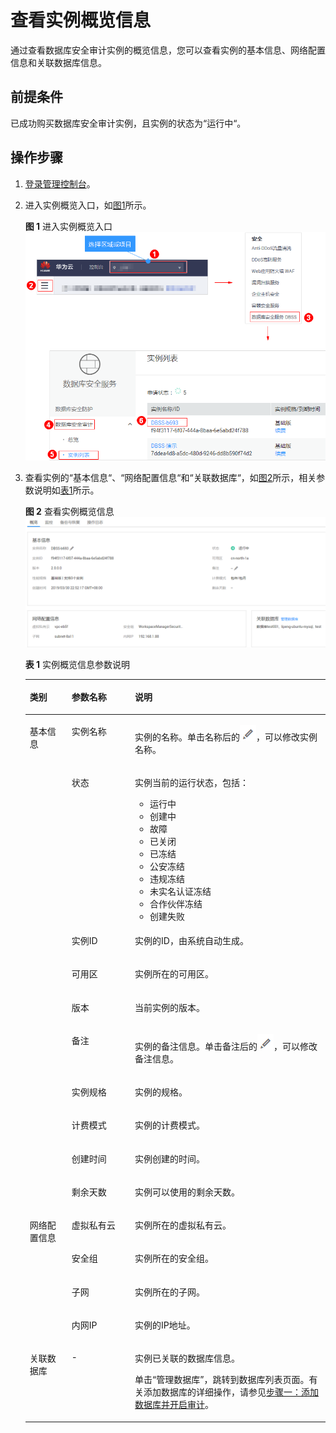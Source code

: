 # 查看实例概览信息<a name="ZH-CN_TOPIC_0144723372"></a>

通过查看数据库安全审计实例的概览信息，您可以查看实例的基本信息、网络配置信息和关联数据库信息。

## 前提条件<a name="section441811405410"></a>

已成功购买数据库安全审计实例，且实例的状态为“运行中“。

## 操作步骤<a name="section1487733973810"></a>

1.  [登录管理控制台](https://console.huaweicloud.com/?locale=zh-cn)。
2.  进入实例概览入口，如[图1](#fig10560192191214)所示。

    **图 1**  进入实例概览入口<a name="fig10560192191214"></a>  
    ![](figures/进入实例概览入口.png "进入实例概览入口")

3.  查看实例的“基本信息“、“网络配置信息“和“关联数据库“，如[图2](#fig1428710201627)所示，相关参数说明如[表1](#table14411073418)所示。

    **图 2**  查看实例概览信息<a name="fig1428710201627"></a>  
    ![](figures/查看实例概览信息.png "查看实例概览信息")

    **表 1**  实例概览信息参数说明

    <a name="table14411073418"></a>
    <table><thead align="left"><tr id="row34121718410"><th class="cellrowborder" valign="top" width="13.94%" id="mcps1.2.4.1.1"><p id="p78651359943"><a name="p78651359943"></a><a name="p78651359943"></a>类别</p>
    </th>
    <th class="cellrowborder" valign="top" width="21.11%" id="mcps1.2.4.1.2"><p id="p174121771420"><a name="p174121771420"></a><a name="p174121771420"></a>参数名称</p>
    </th>
    <th class="cellrowborder" valign="top" width="64.95%" id="mcps1.2.4.1.3"><p id="p34121074410"><a name="p34121074410"></a><a name="p34121074410"></a>说明</p>
    </th>
    </tr>
    </thead>
    <tbody><tr id="row14412187544"><td class="cellrowborder" rowspan="10" valign="top" width="13.94%" headers="mcps1.2.4.1.1 "><p id="p15865185912410"><a name="p15865185912410"></a><a name="p15865185912410"></a>基本信息</p>
    </td>
    <td class="cellrowborder" valign="top" width="21.11%" headers="mcps1.2.4.1.2 "><p id="p15413177848"><a name="p15413177848"></a><a name="p15413177848"></a>实例名称</p>
    </td>
    <td class="cellrowborder" valign="top" width="64.95%" headers="mcps1.2.4.1.3 "><p id="p17413871046"><a name="p17413871046"></a><a name="p17413871046"></a>实例的名称。单击名称后的<a name="image10172145153916"></a><a name="image10172145153916"></a><span><img id="image10172145153916" src="figures/icon-editname.png"></span>，可以修改实例名称。</p>
    </td>
    </tr>
    <tr id="row10413771344"><td class="cellrowborder" valign="top" headers="mcps1.2.4.1.1 "><p id="p541314716414"><a name="p541314716414"></a><a name="p541314716414"></a>状态</p>
    </td>
    <td class="cellrowborder" valign="top" headers="mcps1.2.4.1.2 "><p id="p14413771042"><a name="p14413771042"></a><a name="p14413771042"></a>实例当前的运行状态，包括：</p>
    <a name="ul44136710415"></a><a name="ul44136710415"></a><ul id="ul44136710415"><li>运行中</li><li>创建中</li><li>故障</li><li>已关闭</li><li>已冻结</li><li>公安冻结</li><li>违规冻结</li><li>未实名认证冻结</li><li>合作伙伴冻结</li><li>创建失败</li></ul>
    </td>
    </tr>
    <tr id="row14370128162"><td class="cellrowborder" valign="top" headers="mcps1.2.4.1.1 "><p id="p1989117171562"><a name="p1989117171562"></a><a name="p1989117171562"></a>实例ID</p>
    </td>
    <td class="cellrowborder" valign="top" headers="mcps1.2.4.1.2 "><p id="p15892191715617"><a name="p15892191715617"></a><a name="p15892191715617"></a>实例的ID，由系统自动生成。</p>
    </td>
    </tr>
    <tr id="row74131171248"><td class="cellrowborder" valign="top" headers="mcps1.2.4.1.1 "><p id="p9413167645"><a name="p9413167645"></a><a name="p9413167645"></a>可用区</p>
    </td>
    <td class="cellrowborder" valign="top" headers="mcps1.2.4.1.2 "><p id="p0413372417"><a name="p0413372417"></a><a name="p0413372417"></a>实例所在的可用区。</p>
    </td>
    </tr>
    <tr id="row24133713419"><td class="cellrowborder" valign="top" headers="mcps1.2.4.1.1 "><p id="p14393137361"><a name="p14393137361"></a><a name="p14393137361"></a>版本</p>
    </td>
    <td class="cellrowborder" valign="top" headers="mcps1.2.4.1.2 "><p id="p13936371466"><a name="p13936371466"></a><a name="p13936371466"></a>当前实例的版本。</p>
    </td>
    </tr>
    <tr id="row154135714413"><td class="cellrowborder" valign="top" headers="mcps1.2.4.1.1 "><p id="p104131579413"><a name="p104131579413"></a><a name="p104131579413"></a>备注</p>
    </td>
    <td class="cellrowborder" valign="top" headers="mcps1.2.4.1.2 "><p id="p64131575419"><a name="p64131575419"></a><a name="p64131575419"></a>实例的备注信息。单击备注后的<a name="image1374282110407"></a><a name="image1374282110407"></a><span><img id="image1374282110407" src="figures/icon-editname.png"></span>，可以修改备注信息。</p>
    </td>
    </tr>
    <tr id="row2414117842"><td class="cellrowborder" valign="top" headers="mcps1.2.4.1.1 "><p id="p4414271344"><a name="p4414271344"></a><a name="p4414271344"></a>实例规格</p>
    </td>
    <td class="cellrowborder" valign="top" headers="mcps1.2.4.1.2 "><p id="p641437643"><a name="p641437643"></a><a name="p641437643"></a>实例的规格。</p>
    </td>
    </tr>
    <tr id="row64141771244"><td class="cellrowborder" valign="top" headers="mcps1.2.4.1.1 "><p id="p941413714418"><a name="p941413714418"></a><a name="p941413714418"></a>计费模式</p>
    </td>
    <td class="cellrowborder" valign="top" headers="mcps1.2.4.1.2 "><p id="p154142713419"><a name="p154142713419"></a><a name="p154142713419"></a>实例的计费模式。</p>
    </td>
    </tr>
    <tr id="row16414107645"><td class="cellrowborder" valign="top" headers="mcps1.2.4.1.1 "><p id="p64141175415"><a name="p64141175415"></a><a name="p64141175415"></a>创建时间</p>
    </td>
    <td class="cellrowborder" valign="top" headers="mcps1.2.4.1.2 "><p id="p15414171947"><a name="p15414171947"></a><a name="p15414171947"></a>实例创建的时间。</p>
    </td>
    </tr>
    <tr id="row74141871446"><td class="cellrowborder" valign="top" headers="mcps1.2.4.1.1 "><p id="p1341477449"><a name="p1341477449"></a><a name="p1341477449"></a>剩余天数</p>
    </td>
    <td class="cellrowborder" valign="top" headers="mcps1.2.4.1.2 "><p id="p114141172419"><a name="p114141172419"></a><a name="p114141172419"></a>实例可以使用的剩余天数。</p>
    </td>
    </tr>
    <tr id="row1241411718417"><td class="cellrowborder" rowspan="4" valign="top" width="13.94%" headers="mcps1.2.4.1.1 "><p id="p12866145916410"><a name="p12866145916410"></a><a name="p12866145916410"></a>网络配置信息</p>
    </td>
    <td class="cellrowborder" valign="top" width="21.11%" headers="mcps1.2.4.1.2 "><p id="p3414870410"><a name="p3414870410"></a><a name="p3414870410"></a>虚拟私有云</p>
    </td>
    <td class="cellrowborder" valign="top" width="64.95%" headers="mcps1.2.4.1.3 "><p id="p154141379414"><a name="p154141379414"></a><a name="p154141379414"></a>实例所在的虚拟私有云。</p>
    </td>
    </tr>
    <tr id="row13414277418"><td class="cellrowborder" valign="top" headers="mcps1.2.4.1.1 "><p id="p204141771243"><a name="p204141771243"></a><a name="p204141771243"></a>安全组</p>
    </td>
    <td class="cellrowborder" valign="top" headers="mcps1.2.4.1.2 "><p id="p174159713419"><a name="p174159713419"></a><a name="p174159713419"></a>实例所在的安全组。</p>
    </td>
    </tr>
    <tr id="row164151876410"><td class="cellrowborder" valign="top" headers="mcps1.2.4.1.1 "><p id="p14415371146"><a name="p14415371146"></a><a name="p14415371146"></a>子网</p>
    </td>
    <td class="cellrowborder" valign="top" headers="mcps1.2.4.1.2 "><p id="p941519710418"><a name="p941519710418"></a><a name="p941519710418"></a>实例所在的子网。</p>
    </td>
    </tr>
    <tr id="row17415771441"><td class="cellrowborder" valign="top" headers="mcps1.2.4.1.1 "><p id="p14415197248"><a name="p14415197248"></a><a name="p14415197248"></a>内网IP</p>
    </td>
    <td class="cellrowborder" valign="top" headers="mcps1.2.4.1.2 "><p id="p13415771413"><a name="p13415771413"></a><a name="p13415771413"></a>实例的IP地址。</p>
    </td>
    </tr>
    <tr id="row1013904414819"><td class="cellrowborder" valign="top" width="13.94%" headers="mcps1.2.4.1.1 "><p id="p513910441682"><a name="p513910441682"></a><a name="p513910441682"></a>关联数据库</p>
    </td>
    <td class="cellrowborder" valign="top" width="21.11%" headers="mcps1.2.4.1.2 "><p id="p121403441986"><a name="p121403441986"></a><a name="p121403441986"></a>-</p>
    </td>
    <td class="cellrowborder" valign="top" width="64.95%" headers="mcps1.2.4.1.3 "><p id="p124414215117"><a name="p124414215117"></a><a name="p124414215117"></a>实例已关联的数据库信息。</p>
    <p id="p131401444486"><a name="p131401444486"></a><a name="p131401444486"></a>单击<span class="uicontrol" id="uicontrol177221754398"><a name="uicontrol177221754398"></a><a name="uicontrol177221754398"></a>“管理数据库”</span>，跳转到数据库列表页面。有关添加数据库的详细操作，请参见<a href="步骤一-添加数据库并开启审计.md">步骤一：添加数据库并开启审计</a>。</p>
    </td>
    </tr>
    </tbody>
    </table>


